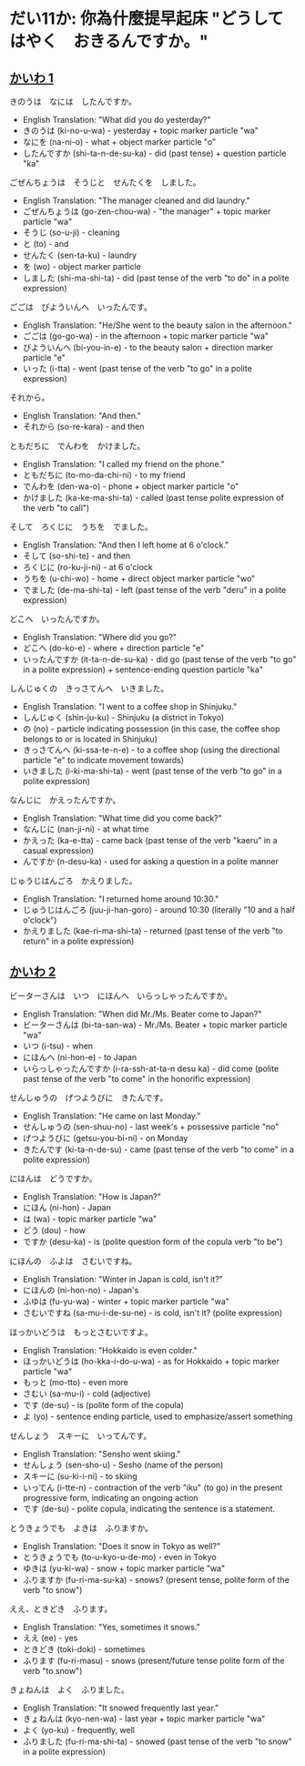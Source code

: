 # だい11か: 你為什麼提早起床 "どうして　はやく　おきるんですか。"

## [**かいわ 1**](https://youtu.be/6DSWJtL7ysA?t=13)

きのうは　なには　したんですか。

- English Translation: "What did you do yesterday?"
- きのうは (ki-no-u-wa) - yesterday + topic marker particle "wa"
- なにを (na-ni-o) - what + object marker particle "o"
- したんですか (shi-ta-n-de-su-ka) - did (past tense) + question particle "ka"


ごぜんちょうは　そうじと　せんたくを　しました。

- English Translation: "The manager cleaned and did laundry."
- ごぜんちょうは (go-zen-chou-wa) - "the manager" + topic marker particle "wa"
- そうじ (so-u-ji) - cleaning
- と (to) - and
- せんたく (sen-ta-ku) - laundry
- を (wo) - object marker particle
- しました (shi-ma-shi-ta) - did (past tense of the verb "to do" in a polite expression)

ごごは　びよういんへ　いったんです。

- English Translation: "He/She went to the beauty salon in the afternoon."
- ごごは (go-go-wa) - in the afternoon + topic marker particle "wa"
- びよういんへ (bi-you-in-e) - to the beauty salon + direction marker particle "e"
- いった (i-tta) - went (past tense of the verb "to go" in a polite expression)


それから。

- English Translation: "And then."
- それから (so-re-kara) - and then


ともだちに　でんわを　かけました。

- English Translation: "I called my friend on the phone."
- ともだちに (to-mo-da-chi-ni) - to my friend
- でんわを (den-wa-o) - phone + object marker particle "o"
- かけました (ka-ke-ma-shi-ta) - called (past tense polite expression of the verb "to call")

そして　ろくじに　うちを　でました。

- English Translation: "And then I left home at 6 o'clock."
- そして (so-shi-te) - and then
- ろくじに (ro-ku-ji-ni) - at 6 o'clock
- うちを (u-chi-wo) - home + direct object marker particle "wo"
- でました (de-ma-shi-ta) - left (past tense of the verb "deru" in a polite expression)


どこへ　いったんですか。

- English Translation: "Where did you go?"
- どこへ (do-ko-e) - where + direction particle "e"
- いったんですか (it-ta-n-de-su-ka) - did go (past tense of the verb "to go" in a polite expression) + sentence-ending question particle "ka"


しんじゅくの　きっさてんへ　いきました。

- English Translation: "I went to a coffee shop in Shinjuku."
- しんじゅく (shin-ju-ku) - Shinjuku (a district in Tokyo)
- の (no) - particle indicating possession (in this case, the coffee shop belongs to or is located in Shinjuku)
- きっさてんへ (ki-ssa-te-n-e) - to a coffee shop (using the directional particle "e" to indicate movement towards)
- いきました (i-ki-ma-shi-ta) - went (past tense of the verb "to go" in a polite expression)


なんじに　かえったんですか。

- English Translation: "What time did you come back?"
- なんじに (nan-ji-ni) - at what time
- かえった (ka-e-tta) - came back (past tense of the verb "kaeru" in a casual expression)
- んですか (n-desu-ka) - used for asking a question in a polite manner


じゅうじはんごろ　かえりました。

- English Translation: "I returned home around 10:30."
- じゅうじはんごろ (juu-ji-han-goro) - around 10:30 (literally "10 and a half o'clock")
- かえりました (kae-ri-ma-shi-ta) - returned (past tense of the verb "to return" in a polite expression)


## [**かいわ 2**](https://youtu.be/6DSWJtL7ysA?t=39)

ビーターさんは　いつ　にほんへ　いらっしゃったんですか。

- English Translation: "When did Mr./Ms. Beater come to Japan?"
- ビーターさんは (bi-ta-san-wa) - Mr./Ms. Beater + topic marker particle "wa"
- いつ (i-tsu) - when
- にほんへ (ni-hon-e) - to Japan
- いらっしゃったんですか (i-ra-ssh-at-ta-n desu ka) - did come (polite past tense of the verb "to come" in the honorific expression)


せんしゅうの　げつようびに　きたんです。

- English Translation: "He came on last Monday."
- せんしゅうの (sen-shuu-no) - last week's + possessive particle "no"
- げつようびに (getsu-you-bi-ni) - on Monday
- きたんです (ki-ta-n-de-su) - came (past tense of the verb "to come" in a polite expression)

にほんは　どうですか。

- English Translation: "How is Japan?"
- にほん (ni-hon) - Japan
- は (wa) - topic marker particle "wa"
- どう (dou) - how
- ですか (desu-ka) - is (polite question form of the copula verb "to be")


にほんの　ふよは　さむいですね。

- English Translation: "Winter in Japan is cold, isn't it?"
- にほんの (ni-hon-no) - Japan's
- ふゆは (fu-yu-wa) - winter + topic marker particle "wa"
- さむいですね (sa-mu-i-de-su-ne) - is cold, isn't it? (polite expression)

ほっかいどうは　もっとさむいですよ。

- English Translation: "Hokkaido is even colder."
- ほっかいどうは (ho-kka-i-do-u-wa) - as for Hokkaido + topic marker particle "wa"
- もっと (mo-tto) - even more
- さむい (sa-mu-i) - cold (adjective)
- です (de-su) - is (polite form of the copula)
- よ (yo) - sentence ending particle, used to emphasize/assert something

せんしょう　スキーに　いってんです。

- English Translation: "Sensho went skiing."
- せんしょう (sen-sho-u) - Sesho (name of the person)
- スキーに (su-ki-i-ni) - to skiing
- いってん (i-tte-n) - contraction of the verb "iku" (to go) in the present progressive form, indicating an ongoing action
- です (de-su) - polite copula, indicating the sentence is a statement.

とうきょうでも　よきは　ふりますか。

- English Translation: "Does it snow in Tokyo as well?"
- とうきょうでも (to-u-kyo-u-de-mo) - even in Tokyo
- ゆきは (yu-ki-wa) - snow + topic marker particle "wa"
- ふりますか (fu-ri-ma-su-ka) - snows? (present tense, polite form of the verb "to snow")

ええ、ときどき　ふります。

- English Translation: "Yes, sometimes it snows."
- ええ (ee) - yes
- ときどき (toki-doki) - sometimes
- ふります (fu-ri-masu) - snows (present/future tense polite form of the verb "to snow")

きょねんは　よく　ふりました。

- English Translation: "It snowed frequently last year."
- きょねんは (kyo-nen-wa) - last year + topic marker particle "wa"
- よく (yo-ku) - frequently, well
- ふりました (fu-ri-ma-shi-ta) - snowed (past tense of the verb "to snow" in a polite expression)